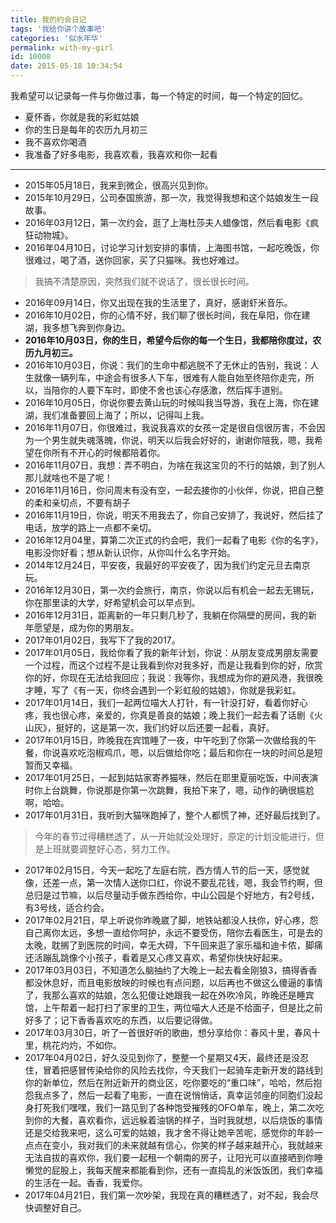 ```yaml
---
title: 我的约会日记
tags: '我给你讲个故事吧'
categories: '似水年华'
permalink: with-my-girl
id: 10008
date: 2015-05-18 10:34:54
---
```



我希望可以记录每一件与你做过事，每一个特定的时间，每一个特定的回忆。

- 夏怀香，你就是我的彩虹姑娘
- 你的生日是每年的农历九月初三
- 我不喜欢你喝酒
- 我准备了好多电影，我喜欢看，我喜欢和你一起看

------

- 2015年05月18日，我来到微企，很高兴见到你。
- 2015年10月29日，公司泰国旅游，那一次，我觉得我想和这个姑娘发生一段故事。
- 2016年03月12日，第一次约会，逛了上海杜莎夫人蜡像馆，然后看电影《疯狂动物城》。
- 2016年04月10日，讨论学习计划安排的事情，上海图书馆，一起吃晚饭，你很难过，喝了酒，送你回家，买了只猫咪。我也好难过。

> 我搞不清楚原因，突然我们就不说话了，很长很长时间。

- 2016年09月14日，你又出现在我的生活里了，真好，感谢虾米音乐。
- 2016年10月02日，你的心情不好，我们聊了很长时间，我在阜阳，你在建湖，我多想飞奔到你身边。
- **2016年10月03日，你的生日，希望今后你的每一个生日，我都陪你度过，农历九月初三。**
- 2016年10月03日，你说：我们的生命中都逃脱不了无休止的告别，我说：人生就像一辆列车，中途会有很多人下车，很难有人能自始至终陪你走完，所以，当陪你的人要下车时，即使不舍也该心存感激，然后挥手道别。
- 2016年10月05日，你说你要去黄山玩的时候叫我当导游，我在上海，你在建湖，我们准备要回上海了；所以，记得叫上我。
- 2016年11月07日，你很难过，我说我喜欢的女孩一定是很自信很厉害，不会因为一个男生就失魂落魄，你说，明天以后我会好好的，谢谢你陪我，嗯，我希望在你所有不开心的时候都陪着你。
- 2016年11月07日，我想：弄不明白，为啥在我这宝贝的不行的姑娘，到了别人那儿就啥也不是了呢！
- 2016年11月16日，你问周末有没有空，一起去接你的小伙伴，你说，把自己整的柔和亲切点，不要有胡子
- 2016年11月19日，你说，明天不用我去了，你自己安排了，我说好，然后挂了电话，放学的路上一点都不亲切。
- 2016年12月04里，算第二次正式的约会吧，我们一起看了电影《你的名字》，电影没你好看；想从新认识你，从你叫什么名字开始。
- 2014年12月24日，平安夜，我最好的平安夜了，因为我们约定元旦去南京玩。
- 2016年12月30日，第一次约会旅行，南京，你说以后有机会一起去无锡玩，你在那里读的大学，好希望机会可以早点到。
- 2016年12月31日，距离新的一年只剩几秒了，我躺在你隔壁的房间，我的新年愿望是，成为你的男朋友。
- 2017年01月02日，我写下了我的2017。
- 2017年01月05日，我给你看了我的新年计划，你说：从朋友变成男朋友需要一个过程，而这个过程不是让我看到你对我多好，而是让我看到你的好，欣赏你的好，你现在无法给我回应；我说：我等你，我想成为你的避风港，我很晚才睡，写了《有一天，你终会遇到一个彩虹般的姑娘》，你就是我彩虹。
- 2017年01月14日，我们一起两位喵大人打针，有一针没打好，看着你好心疼，我也很心疼，亲爱的，你真是善良的姑娘；晚上我们一起去看了话剧《火山灰》，挺好的，这是第一次，我们约好以后还要一起看，真好。
- 2017年01月15日，昨晚我在宾馆睡了一夜，中午吃到了你第一次做给我的午餐，你说喜欢吃泡椒鸡爪，嗯，以后做给你吃；最后和你在一块的时间总是短暂而又幸福。
- 2017年01月25日，一起到姑姑家寄养猫咪，然后在耶里夏丽吃饭，中间表演时你上台跳舞，你说那是你第一次跳舞，我拍下来了，嗯，动作的确很尴尬啊，哈哈。
- 2017年01月31日，我听到大猫咪跑掉了，整个人都慌了神，还好最后找到了。

> 今年的春节过得糟糕透了，从一开始就没处理好，原定的计划没能进行，但是上班就要调整好心态，努力工作。

- 2017年02月15日，今天一起吃了左庭右院，西方情人节的后一天，感觉就像，还差一点，第一次情人送你口红，你说不要乱花钱，嗯，我会节约啊，但总归是过节嘛，以后尽量动手做东西给你，中山公园是个好地方，有2号线，有3号线，适合约会。
- 2017年02月21日，早上听说你昨晚崴了脚，地铁站都没人扶你，好心疼，怨自己离你太远，多想一直给你呵护，永远不要受伤，陪你去看医生，可是去的太晚，耽搁了到医院的时间，幸无大碍，下午回来逛了家乐福和迪卡侬，脚痛还活蹦乱跳像个小孩子，看着是又心疼又喜欢，希望你快快好起来。
- 2017年03月03日，不知道怎么脑抽约了大晚上一起去看金刚狼3，搞得香香都没休息好，而且电影放映的时候也有点问题，以后再也不做这么傻逼的事情了，我那么喜欢的姑娘，怎么犯傻让她跟我一起在外吹冷风，昨晚还是睡宾馆，上午帮着一起打扫了家里的卫生，两位喵大人还是不给面子，但是比之前好多了；记下香香喜欢吃的东西，以后要记得做。
- 2017年03月30日，听了一首很好听的歌曲，想分享给你：春风十里，春风十里，桃花灼灼，不如你。
- 2017年04月02日，好久没见到你了，整整一个星期又4天，最终还是没忍住，冒着把感冒传染给你的风险去找你，今天我们一起骑车走新开发的路线到你的新单位，然后在附近新开的商业区，吃你要吃的“重口味”，哈哈，然后抱怨我点多了，然后一起看了电影，一直在说悄悄话，真幸运邻座的同胞们没起身打死我们嘿嘿，我们一路见到了各种饱受摧残的OFO单车，晚上，第二次吃到你的大餐，喜欢看你，远远躲着油锅的样子，当时我就想，以后烧饭的事情还是交给我来吧，这么可爱的姑娘，我才舍不得让她辛苦呢，感觉你的年龄一点点在变小，我对我们的未来就越有信心，你笑的样子越来越开心，我就越来无法自拔的喜欢你，我们要一起租一个朝南的房子，让阳光可以直接晒到你睡懒觉的屁股上，我每天醒来都能看到你，还有一直捣乱的米饭饭团，我们幸福的生活在一起。香香，我爱你。
- 2017年04月21日，我们第一次吵架，我现在真的糟糕透了，对不起，我会尽快调整好自己。
